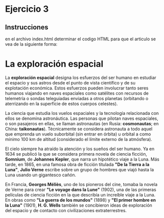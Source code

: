 # Ejercicio 3

## Instrucciones

en el archivo index.html determinar el codigo HTML para que el articulo se vea de la siguiente forma:


<H1>La exploración espacial</H1>

La **exploración espacial** designa los esfuerzos del ser humano en estudiar el espacio y sus astros desde el punto de vista científico y de su explotación económica. Estos esfuerzos pueden involucrar tanto seres humanos viajando en naves espaciales como satélites con recursos de telemetría o sondas teleguiadas enviadas a otros planetas (orbitando o aterrizando en la superficie de estos cuerpos celestes).

La ciencia que estudia los vuelos espaciales y la tecnología relacionada con ellos se denomina astronáutica. Las personas que pilotan naves espaciales, o son pasajeros en ellas, se llaman astronautas (en Rusia: __cosmonautas__; en China: __taikonautas__). Técnicamente se considera astronauta a todo aquel que emprenda un vuelo suborbital (sin entrar en órbita) u orbital a como mínimo 100 km de altitud (considerado el límite externo de la atmósfera).

El cielo siempre ha atraído la atención y los sueños del ser humano. Ya en 1634 se publicó la que se considera primera novela de ciencia ficción, __Somnium__, de **Johannes Kepler**, que narra un hipotético viaje a la Luna. Más tarde, en 1865, en una famosa obra de ficción titulada __"De la Tierra a la Luna"__, **Julio Verne** escribe sobre un grupo de hombres que viajó hasta la Luna usando un gigantesco cañón. 

En Francia, **Georges Méliès**, uno de los pioneros del cine, tomaba la novela de Verne para crear __"Le voyage dans la Lune"__ (1902), una de las primeras películas de ciencia ficción en la que describía un increíble viaje a la Luna. En obras como __"La guerra de los mundos"__ (1898) y __"El primer hombre en la Luna"__ (1901), **H. G. Wells** también se concibieron ideas de exploración del espacio y de contacto con civilizaciones extraterrestres.